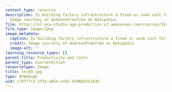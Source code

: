 ```yaml
---
content_type: resource
description: Is building factory infrastructure a fixed or sunk cost for a producer?
  Image courtesy of AndreasPraefcke on Wikipedia.
file: https://ol-ocw-studio-app-production.s3.amazonaws.com/courses/14-01sc-principles-of-microeconomics-fall-2011/c70ff7c31f3aa85ee101d596bd353a36_lec09.jpg
file_type: image/jpeg
image_metadata:
  caption: Is building factory infrastructure a fixed or sunk cost for a producer?
  credit: Image courtesy of AndreasPraefcke on Wikipedia.
  image-alt: ''
learning_resource_types: []
parent_title: Productivity and Costs
parent_type: CourseSection
resourcetype: Image
title: lec09.jpg
type: OCWImage
uid: c70ff7c3-1f3a-a85e-e101-d596bd353a36
---
```

